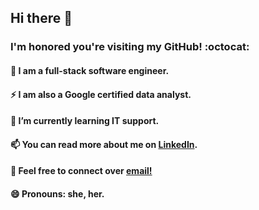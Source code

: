 ## Hi there 👋

<!--
**dee-labs/dee-labs** is a ✨ _special_ ✨ repository because its `README.md` (this file) appears on your GitHub profile.

Here are some ideas to get you started:

- 🔭 I’m currently working on ...
- 🌱 I’m currently learning ...
- 👯 I’m looking to collaborate on ...
- 🤔 I’m looking for help with ...
- 💬 Ask me about ...
- 📫 How to reach me: ...
- 😄 Pronouns: ...
- ⚡ Fun fact: ...
-->

### I'm honored you're visiting my GitHub! :octocat:

####  🔭 I am a full-stack software engineer.
####  ⚡ I am also a Google certified data analyst.
####  🌱 I’m currently learning IT support.
####  📫 You can read more about me on [LinkedIn](https://www.linkedin.com/in/divine-ukonu-7b08031a4/).
####  💬 Feel free to connect over [email!](divinechisom1995@gmail.com)
####  😄 Pronouns: she, her.
